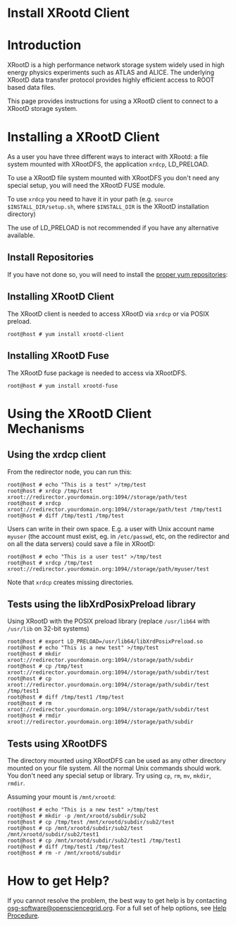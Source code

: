 
Install XRootd Client 
=====================


Introduction
============

XRootD is a high performance network storage system widely used in high energy physics experiments such as ATLAS and ALICE. The underlying XRootD data transfer protocol provides highly efficient access to ROOT based data files.

This page provides instructions for using a XRootD client to connect to a XRootD storage system.

Installing a XRootD Client
==========================

As a user you have three different ways to interact with XRootd: a file system mounted with XRootDFS, the application `xrdcp`, LD\_PRELOAD.

To use a XRootD file system mounted with XRootDFS you don't need any special setup, you will need the XRootD FUSE module.

To use `xrdcp` you need to have it in your path (e.g. `source $INSTALL_DIR/setup.sh`, where `$INSTALL_DIR` is the XRootD installation directory)

The use of LD\_PRELOAD is not recommended if you have any alternative available.

Install Repositories
--------------------

If you have not done so, you will need to install the [proper yum repositories](../common/yum):


Installing XRootD Client
------------------------

The XRootD client is needed to access XRootD via `xrdcp` or via POSIX preload.

``` console
root@host # yum install xrootd-client
```

Installing XRootD Fuse
----------------------

The XRootD fuse package is needed to access via XRootDFS.

``` console
root@host # yum install xrootd-fuse
```

Using the XRootD Client Mechanisms
==================================

Using the xrdcp client
----------------------

From the redirector node, you can run this:

``` console
root@host # echo "This is a test" >/tmp/test 
root@host # xrdcp /tmp/test xroot://redirector.yourdomain.org:1094//storage/path/test 
root@host # xrdcp xroot://redirector.yourdomain.org:1094//storage/path/test /tmp/test1 
root@host # diff /tmp/test1 /tmp/test 
```

Users can write in their own space. E.g. a user with Unix account name `myuser` (the account must exist, eg. in `/etc/passwd`, etc, on the redirector and on all the data servers) could save a file in XRootD:

``` console
root@host # echo "This is a user test" >/tmp/test 
root@host # xrdcp /tmp/test xroot://redirector.yourdomain.org:1094//storage/path/myuser/test 
```

Note that `xrdcp` creates missing directories.

Tests using the libXrdPosixPreload library
------------------------------------------

Using XRootD with the POSIX preload library (replace `/usr/lib64` with `/usr/lib` on 32-bit systems)

``` console
root@host # export LD_PRELOAD=/usr/lib64/libXrdPosixPreload.so 
root@host # echo "This is a new test" >/tmp/test 
root@host # mkdir xroot://redirector.yourdomain.org:1094//storage/path/subdir
root@host # cp /tmp/test xroot://redirector.yourdomain.org:1094//storage/path/subdir/test 
root@host # cp xroot://redirector.yourdomain.org:1094//storage/path/subdir/test /tmp/test1 
root@host # diff /tmp/test1 /tmp/test 
root@host # rm xroot://redirector.yourdomain.org:1094//storage/path/subdir/test 
root@host # rmdir xroot://redirector.yourdomain.org:1094//storage/path/subdir
```

Tests using XRootDFS
--------------------

The directory mounted using XRootDFS can be used as any other directory mounted on your file system. All the normal Unix commands should work. You don't need any special setup or library. Try using `cp`, `rm`, `mv`, `mkdir`, `rmdir`.

Assuming your mount is `/mnt/xrootd`:

``` console
root@host # echo "This is a new test" >/tmp/test 
root@host # mkdir -p /mnt/xrootd/subdir/sub2
root@host # cp /tmp/test /mnt/xrootd/subdir/sub2/test 
root@host # cp /mnt/xrootd/subdir/sub2/test /mnt/xrootd/subdir/sub2/test1 
root@host # cp /mnt/xrootd/subdir/sub2/test1 /tmp/test1 
root@host # diff /tmp/test1 /tmp/test 
root@host # rm -r /mnt/xrootd/subdir
```

How to get Help?
================

If you cannot resolve the problem, the best way to get help is by contacting <osg-software@opensciencegrid.org>.
For a full set of help options, see [Help Procedure](HelpProcedure).

